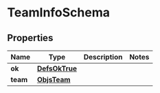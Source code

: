 
# TeamInfoSchema

## Properties
Name | Type | Description | Notes
------------ | ------------- | ------------- | -------------
**ok** | [**DefsOkTrue**](DefsOkTrue.md) |  | 
**team** | [**ObjsTeam**](ObjsTeam.md) |  | 



